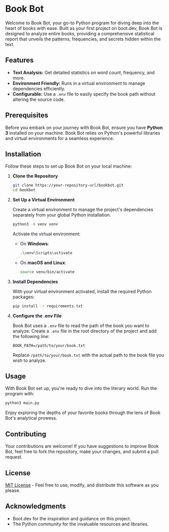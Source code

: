 # Book Bot

Welcome to Book Bot, your go-to Python program for diving deep into the heart of books with ease. Built as your first project on boot.dev, Book Bot is designed to analyze entire books, providing a comprehensive statistical report that unveils the patterns, frequencies, and secrets hidden within the text.

## Features

- **Text Analysis:** Get detailed statistics on word count, frequency, and more.
- **Environment Friendly:** Runs in a virtual environment to manage dependencies efficiently.
- **Configurable:** Use a `.env` file to easily specify the book path without altering the source code.

## Prerequisites

Before you embark on your journey with Book Bot, ensure you have **Python 3** installed on your machine. Book Bot relies on Python's powerful libraries and virtual environments for a seamless experience.

## Installation

Follow these steps to set up Book Bot on your local machine:

1. **Clone the Repository**

   ```bash
   git clone https://your-repository-url/bookbot.git
   cd bookbot
   ```

2. **Set Up a Virtual Environment**

   Create a virtual environment to manage the project's dependencies separately from your global Python installation.

   ```bash
   python3 -m venv venv
   ```

   Activate the virtual environment:

   - On **Windows**:

     ```bash
     .\venv\Scripts\activate
     ```

   - On **macOS and Linux**:

     ```bash
     source venv/bin/activate
     ```

3. **Install Dependencies**

   With your virtual environment activated, install the required Python packages:

   ```bash
   pip install -r requirements.txt
   ```

4. **Configure the .env File**

   Book Bot uses a `.env` file to read the path of the book you want to analyze. Create a `.env` file in the root directory of the project and add the following line:

   ```plaintext
   BOOK_PATH=/path/to/your/book.txt
   ```

   Replace `/path/to/your/book.txt` with the actual path to the book file you wish to analyze.

## Usage

With Book Bot set up, you're ready to dive into the literary world. Run the program with:

```bash
python3 main.py
```

Enjoy exploring the depths of your favorite books through the lens of Book Bot's analytical prowess.

## Contributing

Your contributions are welcome! If you have suggestions to improve Book Bot, feel free to fork the repository, make your changes, and submit a pull request.

## License

[MIT License](LICENSE) - Feel free to use, modify, and distribute this software as you please.

## Acknowledgments

- Boot.dev for the inspiration and guidance on this project.
- The Python community for the invaluable resources and libraries.
